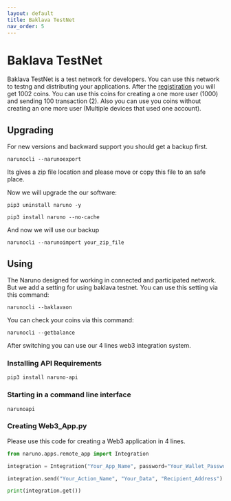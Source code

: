 ```yaml
---
layout: default
title: Baklava TestNet
nav_order: 5
---
```


# Baklava TestNet

Baklava TestNet is a test network for developers. You can use this network to testng and distributing your applications. After the [registiration](https://naruno.org/baklava-testnet/) you will get 1002 coins. You can use this coins for creating a one more user (1000) and sending 100 transaction (2). Also you can use you coins without creating an one more user (Multiple devices that used one account).

## Upgrading
For new versions and backward support you should get a backup first.

```console
narunocli --narunoexport
```

Its gives a zip file location and please move or copy this file to an safe place.

Now we will upgrade the our software:
```console
pip3 uninstall naruno -y
``` 
```console
pip3 install naruno --no-cache
``` 

And now we will use our backup

```console
narunocli --narunoimport your_zip_file
```

## Using

The Naruno designed for working in connected and participated network. But we add a setting for using baklava testnet. You can use this setting via this command:
```console
narunocli --baklavaon
```

You can check your coins via this command:

```console
narunocli --getbalance
```

After switching you can use our 4 lines web3 integration system.

### Installing API Requirements

```console
pip3 install naruno-api
```

### Starting in a command line interface

```console
narunoapi
```

### Creating Web3_App.py

Please use this code for creating a Web3 application in 4 lines.

```python
from naruno.apps.remote_app import Integration

integration = Integration("Your_App_Name", password="Your_Wallet_Password", host="localhost")

integration.send("Your_Action_Name", "Your_Data", "Recipient_Address")

print(integration.get())
```

